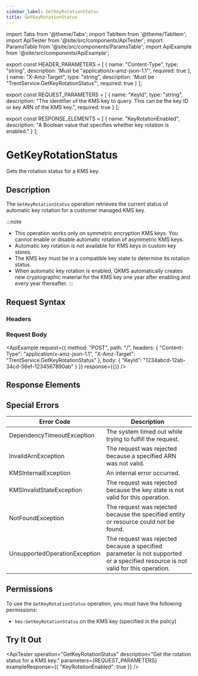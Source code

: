 ```yaml
---
sidebar_label: GetKeyRotationStatus
title: GetKeyRotationStatus
---
```


import Tabs from '@theme/Tabs';
import TabItem from '@theme/TabItem';
import ApiTester from '@site/src/components/ApiTester';
import ParamsTable from '@site/src/components/ParamsTable';
import ApiExample from '@site/src/components/ApiExample';

export const HEADER_PARAMETERS = [
  {
    name: "Content-Type",
    type: "string",
    description: 'Must be "application/x-amz-json-1.1"',
    required: true
  },
  {
    name: "X-Amz-Target",
    type: "string", 
    description: 'Must be "TrentService.GetKeyRotationStatus"',
    required: true
  }
];

export const REQUEST_PARAMETERS = [
  {
    name: "KeyId",
    type: "string",
    description: "The identifier of the KMS key to query. This can be the key ID or key ARN of the KMS key.",
    required: true
  }
];

export const RESPONSE_ELEMENTS = [
  {
    name: "KeyRotationEnabled",
    description: "A Boolean value that specifies whether key rotation is enabled."
  }
];

# GetKeyRotationStatus

Gets the rotation status for a KMS key.

## Description

The `GetKeyRotationStatus` operation retrieves the current status of automatic key rotation for a customer managed KMS key.

:::note
- This operation works only on symmetric encryption KMS keys. You cannot enable or disable automatic rotation of asymmetric KMS keys.
- Automatic key rotation is not available for KMS keys in custom key stores.
- The KMS key must be in a compatible key state to determine its rotation status.
- When automatic key rotation is enabled, QKMS automatically creates new cryptographic material for the KMS key one year after enabling and every year thereafter.
:::

## Request Syntax

### Headers

<ParamsTable parameters={HEADER_PARAMETERS} />

### Request Body

<ParamsTable parameters={REQUEST_PARAMETERS} />

<ApiExample
  request={{
    method: "POST",
    path: "/",
    headers: {
      "Content-Type": "application/x-amz-json-1.1",
      "X-Amz-Target": "TrentService.GetKeyRotationStatus"
    },
    body: {
      "KeyId": "1234abcd-12ab-34cd-56ef-1234567890ab"
    }
  }}
  response={{}}
/>

## Response Elements

<ParamsTable responseElements={RESPONSE_ELEMENTS} type="response" />

## Special Errors

| Error Code | Description |
|------------|-------------|
| DependencyTimeoutException | The system timed out while trying to fulfill the request. |
| InvalidArnException | The request was rejected because a specified ARN was not valid. |
| KMSInternalException | An internal error occurred. |
| KMSInvalidStateException | The request was rejected because the key state is not valid for this operation. |
| NotFoundException | The request was rejected because the specified entity or resource could not be found. |
| UnsupportedOperationException | The request was rejected because a specified parameter is not supported or a specified resource is not valid for this operation. |

## Permissions

To use the `GetKeyRotationStatus` operation, you must have the following permissions:
- `kms:GetKeyRotationStatus` on the KMS key (specified in the policy)

## Try It Out

<ApiTester
  operation="GetKeyRotationStatus"
  description="Get the rotation status for a KMS key."
  parameters={REQUEST_PARAMETERS}
  exampleResponse={{
    "KeyRotationEnabled": true
  }}
/> 